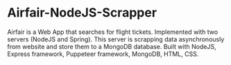 # Airfair-NodeJS-Scrapper
Airfair is a Web App that searches for flight tickets. Implemented with two servers (NodeJS and Spring). This server is scrapping data asynchronously from website and store them to a MongoDB database. Built with NodeJS, Express framework, Puppeteer framework, MongoDB, HTML, CSS.
